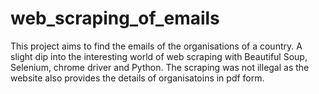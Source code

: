 # web_scraping_of_emails
This project aims to find the emails of the organisations of a country. A slight dip into the interesting world of web scraping with Beautiful Soup, Selenium, chrome driver and Python.
The scraping was not illegal as the website also provides the details of organisatoins in pdf form.

